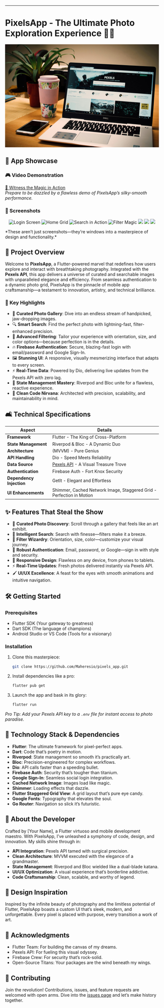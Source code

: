 ---

# PixelsApp - The Ultimate Photo Exploration Experience 📸✨

![Pixels Banner](banner.jpg)  

## 🎥 App Showcase

### 🎮 Video Demonstration
[🎥 Witness the Magic in Action](https://drive.google.com/file/d/1cNB9RegH8t9BDA-dgTvoxcBeBjf60iVA/view?usp=sharing)  
*Prepare to be dazzled by a flawless demo of PixelsApp’s silky-smooth performance.*

### 📱 Screenshots
<p align="center">
  <img src="screenshot1.png" width="200" alt="Login Screen" />
  <img src="screenshot2.png" width="200" alt="Home Grid" />
  <img src="screenshot3.png" width="200" alt="Search in Action" />
  <img src="screenshot4.png" width="200" alt="Filter Magic" />
  <img src="screenshot5.png" width="200" />
  <img src="screenshot6.png" width="200"  />
  <img src="screenshot7.png" width="200"  />
  
</p>  
*These aren’t just screenshots—they’re windows into a masterpiece of design and functionality.*

## 🚀 Project Overview

Welcome to **PixelsApp**, a Flutter-powered marvel that redefines how users explore and interact with breathtaking photography. Integrated with the **Pexels API**, this app delivers a universe of curated and searchable images with unparalleled elegance and efficiency. From seamless authentication to a dynamic photo grid, PixelsApp is the pinnacle of mobile app craftsmanship—a testament to innovation, artistry, and technical brilliance.

### 🔑 Key Highlights
- 📸 **Curated Photo Gallery**: Dive into an endless stream of handpicked, jaw-dropping images.
- 🔍 **Smart Search**: Find the perfect photo with lightning-fast, filter-enhanced precision.
- 🎨 **Advanced Filtering**: Tailor your experience with orientation, size, and color options—because perfection is in the details.
- 🔥 **Firebase Authentication**: Secure, blazing-fast login with email/password and Google Sign-In.
- 🖼️ **Stunning UI**: A responsive, visually mesmerizing interface that adapts to every screen.
- ⚡ **Real-Time Data**: Powered by Dio, delivering live updates from the Pexels API with zero lag.
- 🧠 **State Management Mastery**: Riverpod and Bloc unite for a flawless, reactive experience.
- 💎 **Clean Code Nirvana**: Architected with precision, scalability, and maintainability in mind.

## 🛋️ Technical Specifications

| Aspect                | Details                          |
|-----------------------|----------------------------------|
| **Framework**         | Flutter - The King of Cross-Platform |
| **State Management**  | Riverpod & Bloc - A Dynamic Duo  |
| **Architecture**      |  (MVVM) - Pure Genius |
| **API Handling**      | Dio - Speed Meets Reliability   |
| **Data Source**       | [Pexels API](https://www.pexels.com/api/) - A Visual Treasure Trove |
| **Authentication**    | Firebase Auth - Fort Knox Security |
| **Dependency Injection** | GetIt - Elegant and Effortless |
| **UI Enhancements**   | Shimmer, Cached Network Image, Staggered Grid - Perfection in Motion |

## ✨ Features That Steal the Show

- 📸 **Curated Photo Discovery**: Scroll through a gallery that feels like an art exhibit.
- 🔎 **Intelligent Search**: Search with finesse—filters make it a breeze.
- 🎨 **Filter Wizardry**: Orientation, size, color—customize your visual journey.
- 🔐 **Robust Authentication**: Email, password, or Google—sign in with style and security.
- 🌟 **Responsive Design**: Flawless on any device, from phones to tablets.
- ⚡ **Real-Time Updates**: Fresh photos delivered instantly via Pexels API.
- 🖌️ **UI/UX Excellence**: A feast for the eyes with smooth animations and intuitive navigation.

## 🛠️ Getting Started

### Prerequisites
- Flutter SDK (Your gateway to greatness)
- Dart SDK (The language of champions)
- Android Studio or VS Code (Tools for a visionary)

### Installation
1. Clone this masterpiece:
   ```bash
   git clone https://github.com/Maheresio/pixels_app.git
   ```
2. Install dependencies like a pro:
   ```bash
   flutter pub get
   ```
3. Launch the app and bask in its glory:
   ```bash
   flutter run
   ```

*Pro Tip: Add your Pexels API key to a `.env` file for instant access to photo paradise.*

## 🤝 Technology Stack & Dependencies
- **Flutter**: The ultimate framework for pixel-perfect apps.
- **Dart**: Code that’s poetry in motion.
- **Riverpod**: State management so smooth it’s practically art.
- **Bloc**: Precision-engineered for complex workflows.
- **Dio**: API calls faster than a speeding bullet.
- **Firebase Auth**: Security that’s tougher than titanium.
- **Google Sign-In**: Seamless social login integration.
- **Cached Network Image**: Images load like magic.
- **Shimmer**: Loading effects that dazzle.
- **Flutter Staggered Grid View**: A grid layout that’s pure eye candy.
- **Google Fonts**: Typography that elevates the soul.
- **Go Router**: Navigation so slick it’s futuristic.

## 🤝 About the Developer
Crafted by [Your Name], a Flutter virtuoso and mobile development maestro. With PixelsApp, I’ve unleashed a symphony of code, design, and innovation. My skills shine through in:
- **API Integration**: Pexels API tamed with surgical precision.
- **Clean Architecture**: MVVM executed with the elegance of a grandmaster.
- **State Management**: Riverpod and Bloc wielded like a dual-blade katana.
- **UI/UX Optimization**: A visual experience that’s borderline addictive.
- **Code Craftsmanship**: Clean, scalable, and worthy of legend.

## 🎨 Design Inspiration
Inspired by the infinite beauty of photography and the limitless potential of Flutter, PixelsApp boasts a custom UI that’s sleek, modern, and unforgettable. Every pixel is placed with purpose, every transition a work of art.

## 💪 Acknowledgments
- Flutter Team: For building the canvas of my dreams.
- Pexels API: For fueling this visual odyssey.
- Firebase Crew: For security that’s rock-solid.
- Open-Source Titans: Your packages are the wind beneath my wings.

## 🙏 Contributing
Join the revolution! Contributions, issues, and feature requests are welcomed with open arms. Dive into the [issues page](https://github.com/YourUsername/pixels_app/issues) and let’s make history together.
